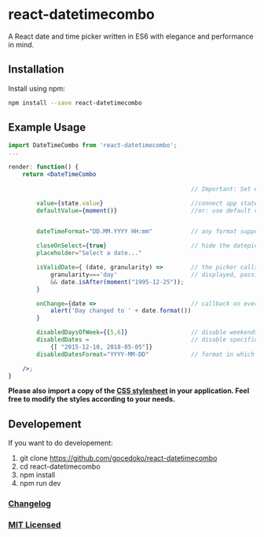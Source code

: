 # react-datetimecombo

A React date and time picker written in ES6 with elegance and performance in mind.


## Installation

Install using npm:
```sh
npm install --save react-datetimecombo
```


## Example Usage

```jsx
import DateTimeCombo from 'react-datetimecombo';
...

render: function() {
    return <DateTimeCombo 
        
                                                    // Important: Set either value or defaultValue!

        value={state.value}                         //connect app state value to use datetimecombo picker as a controlled component
        defaultValue={moment()}                     //or: use default value to use datetimecombo picker as an uncontrolled component


        dateTimeFormat="DD.MM.YYYY HH:mm"           // any format supported by moment.js (for example: "hh:mm a" for a 12 hour clock)

        closeOnSelect={true}                        // hide the datepicker after a day is selected
        placeholder="Select a date..."

        isValidDate={ (date, granularity) =>        // the picker calls this function for every year, month and day that are currently
            granularity==='day'                     // displayed, passing a moment object and a granularity string
            && date.isAfter(moment("1995-12-25"));
        }

        onChange={date =>                           // callback on every date change
            alert('Day changed to ' + date.format())
        }      

        disabledDaysOfWeek={[5,6]}                  // disable weekends (Saturday and Sunday)
        disabledDates =                             // disable specific dates
            {[ "2015-12-10, 2018-05-05"]}
        disabledDatesFormat="YYYY-MM-DD"            // format in which disabled dates are specified

    />;
}
```


**Please also import a copy of the [CSS stylesheet](https://github.com/gocedoko/react-datetimecombo/blob/master/css/react-datetimecombo.css) in your application. Feel free to modify the styles according to your needs.**


## Developement
If you want to do developement:
1. git clone https://github.com/gocedoko/react-datetimecombo
2. cd react-datetimecombo
3. npm install
4. npm run dev

### [Changelog](CHANGELOG.md)

### [MIT Licensed](LICENSE.md)
